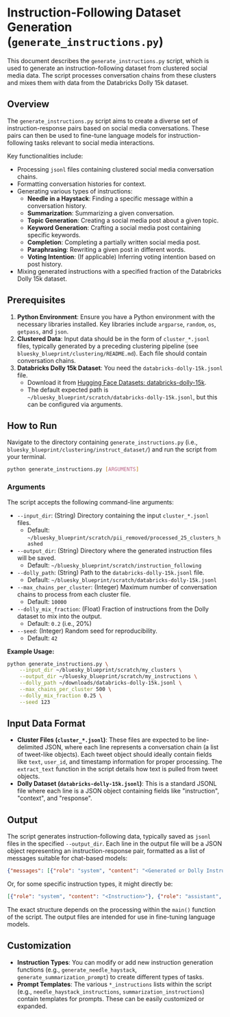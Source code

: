 # Instruction-Following Dataset Generation (`generate_instructions.py`)

This document describes the `generate_instructions.py` script, which is used to generate an instruction-following dataset from clustered social media data. The script processes conversation chains from these clusters and mixes them with data from the Databricks Dolly 15k dataset.

## Overview

The `generate_instructions.py` script aims to create a diverse set of instruction-response pairs based on social media conversations. These pairs can then be used to fine-tune language models for instruction-following tasks relevant to social media interactions.

Key functionalities include:
- Processing `jsonl` files containing clustered social media conversation chains.
- Formatting conversation histories for context.
- Generating various types of instructions:
    - **Needle in a Haystack**: Finding a specific message within a conversation history.
    - **Summarization**: Summarizing a given conversation.
    - **Topic Generation**: Creating a social media post about a given topic.
    - **Keyword Generation**: Crafting a social media post containing specific keywords.
    - **Completion**: Completing a partially written social media post.
    - **Paraphrasing**: Rewriting a given post in different words.
    - **Voting Intention**: (If applicable) Inferring voting intention based on post history.
- Mixing generated instructions with a specified fraction of the Databricks Dolly 15k dataset.

## Prerequisites

1.  **Python Environment**: Ensure you have a Python environment with the necessary libraries installed. Key libraries include `argparse`, `random`, `os`, `getpass`, and `json`.
2.  **Clustered Data**: Input data should be in the form of `cluster_*.jsonl` files, typically generated by a preceding clustering pipeline (see `bluesky_blueprint/clustering/README.md`). Each file should contain conversation chains.
3.  **Databricks Dolly 15k Dataset**: You need the `databricks-dolly-15k.jsonl` file.
    -   Download it from [Hugging Face Datasets: databricks-dolly-15k](https://huggingface.co/datasets/databricks/databricks-dolly-15k).
    -   The default expected path is `~/bluesky_blueprint/scratch/databricks-dolly-15k.jsonl`, but this can be configured via arguments.

## How to Run

Navigate to the directory containing `generate_instructions.py` (i.e., `bluesky_blueprint/clustering/instruct_dataset/`) and run the script from your terminal.

```bash
python generate_instructions.py [ARGUMENTS]
```

### Arguments

The script accepts the following command-line arguments:

-   `--input_dir`: (String) Directory containing the input `cluster_*.jsonl` files.
    -   Default: `~/bluesky_blueprint/scratch/pii_removed/processed_25_clusters_hashed`
-   `--output_dir`: (String) Directory where the generated instruction files will be saved.
    -   Default: `~/bluesky_blueprint/scratch/instruction_following`
-   `--dolly_path`: (String) Path to the `databricks-dolly-15k.jsonl` file.
    -   Default: `~/bluesky_blueprint/scratch/databricks-dolly-15k.jsonl`
-   `--max_chains_per_cluster`: (Integer) Maximum number of conversation chains to process from each cluster file.
    -   Default: `10000`
-   `--dolly_mix_fraction`: (Float) Fraction of instructions from the Dolly dataset to mix into the output.
    -   Default: `0.2` (i.e., 20%)
-   `--seed`: (Integer) Random seed for reproducibility.
    -   Default: `42`

**Example Usage:**

```bash
python generate_instructions.py \
    --input_dir ~/bluesky_blueprint/scratch/my_clusters \
    --output_dir ~/bluesky_blueprint/scratch/my_instructions \
    --dolly_path ~/downloads/databricks-dolly-15k.jsonl \
    --max_chains_per_cluster 500 \
    --dolly_mix_fraction 0.25 \
    --seed 123
```

## Input Data Format

-   **Cluster Files (`cluster_*.jsonl`)**: These files are expected to be line-delimited JSON, where each line represents a conversation chain (a list of tweet-like objects). Each tweet object should ideally contain fields like `text`, `user_id`, and timestamp information for proper processing. The `extract_text` function in the script details how text is pulled from tweet objects.
-   **Dolly Dataset (`databricks-dolly-15k.jsonl`)**: This is a standard JSONL file where each line is a JSON object containing fields like "instruction", "context", and "response".

## Output

The script generates instruction-following data, typically saved as `jsonl` files in the specified `--output_dir`. Each line in the output file will be a JSON object representing an instruction-response pair, formatted as a list of messages suitable for chat-based models:

```json
{"messages": [{"role": "system", "content": "<Generated or Dolly Instruction>"}, {"role": "assistant", "content": "<Generated or Dolly Response>"}]}
```
Or, for some specific instruction types, it might directly be:
```json
[{"role": "system", "content": "<Instruction>"}, {"role": "assistant", "content": "<Response>"}]
```
The exact structure depends on the processing within the `main()` function of the script. The output files are intended for use in fine-tuning language models.

## Customization

-   **Instruction Types**: You can modify or add new instruction generation functions (e.g., `generate_needle_haystack`, `generate_summarization_prompt`) to create different types of tasks.
-   **Prompt Templates**: The various `*_instructions` lists within the script (e.g., `needle_haystack_instructions`, `summarization_instructions`) contain templates for prompts. These can be easily customized or expanded.
